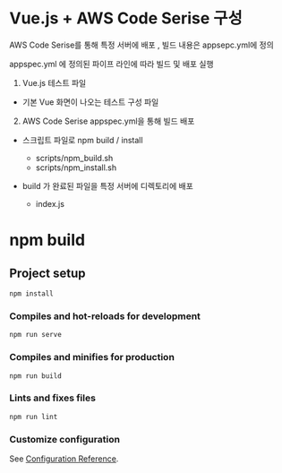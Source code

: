 # Vue.js + AWS Code Serise 구성

AWS Code Serise를 통해 특정 서버에 배포 , 빌드 내용은 appsepc.yml에 정의 

appspec.yml 에 정의된 파이프 라인에 따라 빌드 및 배포 실행 

1. Vue.js 테스트 파일 
- 기본 Vue 화면이 나오는 테스트 구성 파일

2. AWS Code Serise appspec.yml을 통해 빌드 배포 

- 스크립트 파일로 npm build / install 

  - scripts/npm_build.sh
  - scripts/npm_install.sh
  
- build 가 완료된 파일을 특정 서버에 디렉토리에 배포
  - index.js



# npm build 

## Project setup
```
npm install
```

### Compiles and hot-reloads for development
```
npm run serve
```

### Compiles and minifies for production
```
npm run build
```

### Lints and fixes files
```
npm run lint
```

### Customize configuration
See [Configuration Reference](https://cli.vuejs.org/config/).
